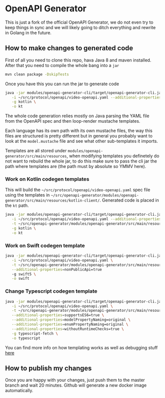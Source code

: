 # OpenAPI Generator

This is just a fork of the official OpenAPI Generator, we do not even try to keep things in sync and we will likely going to ditch everything and rewrite in Golang in the future.

## How to make changes to generated code

First of all you need to clone this repo, hava Java 8 and maven installed. After that you need to compile the whole bang into a `jar` 

```bash
mvn clean package -DskipTests
```

Once you have this you can run the jar to generate code

```bash
java -jar modules/openapi-generator-cli/target/openapi-generator-cli.jar generate \
   -i ~/src/protocol/openapi/video-openapi.yaml --additional-properties=library=jvm-retrofit2,useCoroutines --skip-validate-spec \
   -g kotlin \
   -o kt
```

The whole code generation relies mostly on Java parsing the YAML file from the OpenAPI spec and then loop-render mustache templates.

Each language has its own path with its own mustache files, the way this files are structured is pretty different but in general you probably want to look at the `model.mustache` file and see what other sub-templates it imports.

Templates are all stored under `modules/openapi-generator/src/main/resources`, when modifying templates you definetely do not want to rebuild the whole jar, to do this make sure to pass the cli jar the path where templates are (the path must by absolute so YMMV here).

### Work on Kotlin codegen templates

This will build the `~/src/protocol/openapi/video-openapi.yaml` spec file using the templates in `~/src/openapi-generator/modules/openapi-generator/src/main/resources/kotlin-client/`. Generated code is placed in the `kt` path.

```bash
java -jar modules/openapi-generator-cli/target/openapi-generator-cli.jar generate \
   -i ~/src/protocol/openapi/video-openapi.yaml --additional-properties=library=jvm-retrofit2,useCoroutines --skip-validate-spec \
   -t ~/src/openapi-generator/modules/openapi-generator/src/main/resources/kotlin-client/ \
   -g kotlin \
   -o kt
```

### Work on Swift codegen template

```bash
java -jar modules/openapi-generator-cli/target/openapi-generator-cli.jar generate \
   -i ~/src/protocol/openapi/video-openapi.yaml \
   -t ~/src/openapi-generator/modules/openapi-generator/src/main/resources/swift5/ \
   --additional-properties=nonPublicApi=true
   -g swift5 \
   -o swift
```


### Change Typescript codegen template

```bash
java -jar modules/openapi-generator-cli/target/openapi-generator-cli.jar generate \
   -i ~/src/protocol/openapi/video-openapi.yaml \
   -t ~/src/openapi-generator/modules/openapi-generator/src/main/resources/typescript-fetch/ \
   --additional-properties=supportsES6=true \
   --additional-properties=modelPropertyNaming=original \
   --additional-properties=enumPropertyNaming=original \
   --additional-properties=withoutRuntimeChecks=true \
   -g typescript-fetch \
   -o typescript
```


You can find more info on how templating works as well as debugging stuff [here](https://github.com/GetStream/openapi-generator/blob/master/docs/templating.md)

## How to publish my changes

Once you are happy with your changes, just push them to the master branch and wait 20 minutes. Github will generate a new docker image automatically.
